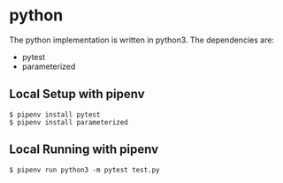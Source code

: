 # python

The python implementation is written in python3. The dependencies are:

* pytest
* parameterized

## Local Setup with pipenv

```
$ pipenv install pytest
$ pipenv install parameterized
```

## Local Running with pipenv

    $ pipenv run python3 -m pytest test.py 
